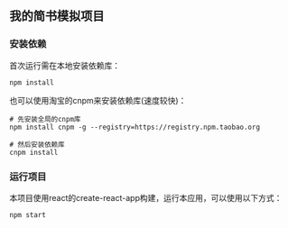 ## 我的简书模拟项目

### 安装依赖

首次运行需在本地安装依赖库：

```shell
npm install
```

也可以使用淘宝的cnpm来安装依赖库(速度较快)：

```shell
# 先安装全局的cnpm库
npm install cnpm -g --registry=https://registry.npm.taobao.org

# 然后安装依赖库
cnpm install
```

### 运行项目

本项目使用react的create-react-app构建，运行本应用，可以使用以下方式：

```shell
npm start
```

